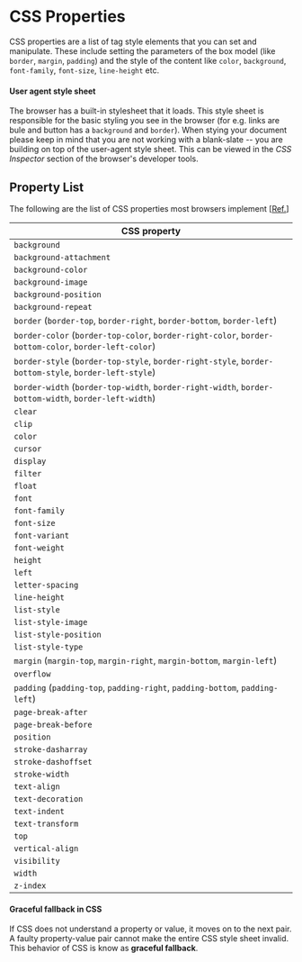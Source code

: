# CSS Properties

CSS properties are a list of tag style elements that you can set and
manipulate. These include setting the parameters of the box model (like
`border`, `margin`, `padding`) and the style of the content like
`color`, `background`, 
`font-family`, `font-size`, `line-height` etc.


<div class='notes'>

#### User agent style sheet
The browser has a built-in stylesheet that it loads. This style sheet is
responsible for the basic styling you see in the browser (for e.g. links
are bule and button has a `background` and `border`). When stying your
document please keep in mind that you are not working with a blank-slate
-- you are building on top of the user-agent style sheet. This can be
viewed in the <i>CSS Inspector</i> section of the browser's developer
tools.

</div>

## Property List

The following are the list of CSS properties most browsers implement
[<a href='../../../bib.html#css-properties-reference-mdn-web-docs'>Ref.</a>]
<table>
 <thead>
  <tr>
   <th scope="col"><strong>CSS property</strong></th>
  </tr>
 </thead>
 <tbody>
  <tr>
   <td><code>background</code></td>
  </tr>
  <tr>
   <td><code>background-attachment</code></td>
  </tr>
  <tr>
   <td><code>background-color</code></td>
  </tr>
  <tr>
   <td><code>background-image</code></td>
  </tr>
  <tr>
   <td><code>background-position</code></td>
  </tr>
  <tr>
   <td><code>background-repeat</code></td>
  </tr>
  <tr>
   <td><code>border</code>
    (<code>border-top</code>, <code>border-right</code>, <code>border-bottom</code>,
<code>border-left</code>)</td>
  </tr>
  <tr>
   <td><code>border-color</code>
    (<code>border-top-color</code>, <code>border-right-color</code>,
<code>border-bottom-color</code>,
<code>border-left-color</code>)</td>
  </tr>
  <tr>
   <td><code>border-style</code>
    (<code>border-top-style</code>, <code>border-right-style</code>,
<code>border-bottom-style</code>,
<code>border-left-style</code>)</td>
  </tr>
  <tr>
   <td><code>border-width</code>
    (<code>border-top-width</code>, <code>border-right-width</code>,
<code>border-bottom-width</code>,
<code>border-left-width</code>)</td>
  </tr>
  <tr>
   <td><code>clear</code></td>
  </tr>
  <tr>
   <td><code>clip</code></td>
  </tr>
  <tr>
   <td><code>color</code></td>
  </tr>
  <tr>
   <td><code>cursor</code></td>
  </tr>
  <tr>
   <td><code>display</code></td>
  </tr>
  <tr>
   <td><code>filter</code></td>
  </tr>
  <tr>
   <td><code>float</code></td>
  </tr>
  <tr>
   <td><code>font</code></td>
  </tr>
  <tr>
   <td><code>font-family</code></td>
  </tr>
  <tr>
   <td><code>font-size</code></td>
  </tr>
  <tr>
   <td><code>font-variant</code></td>
  </tr>
  <tr>
   <td><code>font-weight</code></td>
  </tr>
  <tr>
   <td><code>height</code></td>
  </tr>
  <tr>
   <td><code>left</code></td>
  </tr>
  <tr>
   <td><code>letter-spacing</code></td>
  </tr>
  <tr>
   <td><code>line-height</code></td>
  </tr>
  <tr>
   <td><code>list-style</code></td>
  </tr>
  <tr>
   <td><code>list-style-image</code></td>
  </tr>
  <tr>
   <td><code>list-style-position</code></td>
  </tr>
  <tr>
   <td><code>list-style-type</code></td>
  </tr>
  <tr>
   <td><code>margin</code>
    (<code>margin-top</code>, <code>margin-right</code>, <code>margin-bottom</code>,
<code>margin-left</code>)</td>
  </tr>
  <tr>
   <td><code>overflow</code></td>
  </tr>
  <tr>
   <td><code>padding</code>
    (<code>padding-top</code>, <code>padding-right</code>, <code>padding-bottom</code>,
<code>padding-left</code>)</td>
  </tr>
  <tr>
   <td><code>page-break-after</code></td>
  </tr>
  <tr>
   <td><code>page-break-before</code></td>
  </tr>
  <tr>
   <td><code>position</code></td>
  </tr>
  <tr>
   <td><code>stroke-dasharray</code></td>
  </tr>
  <tr>
   <td><code>stroke-dashoffset</code></td>
  </tr>
  <tr>
   <td><code>stroke-width</code></td>
  </tr>
  <tr>
   <td><code>text-align</code></td>
  </tr>
  <tr>
   <td><code>text-decoration</code></td>
  </tr>
  <tr>
   <td><code>text-indent</code></td>
  </tr>
  <tr>
   <td><code>text-transform</code></td>
  </tr>
  <tr>
   <td><code>top</code></td>
  </tr>
  <tr>
   <td><code>vertical-align</code></td>
  </tr>
  <tr>
   <td><code>visibility</code></td>
  </tr>
  <tr>
   <td><code>width</code></td>
  </tr>
  <tr>
   <td><code>z-index</code></td>
  </tr>
 </tbody>
</table>

<div class='notes'>

#### Graceful fallback in CSS
If CSS does not understand a property or value, it moves on to the next
pair. A faulty property-value pair cannot make the entire CSS style
sheet invalid. This behavior of CSS is know as **graceful fallback**.
</div>


